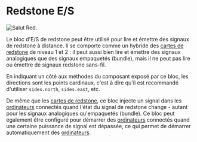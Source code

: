 # Redstone E/S

![Salut Red.](oredict:opencomputers:redstone)

Le bloc d'E/S de redstone peut être utilisé pour lire et émettre des signaux de redstone à distance. Il se comporte comme un hybride des [cartes de redstone](../item/redstoneCard1.md) de niveau 1 et 2 : il peut aussi bien lire et émettre des signaux analogiques que des signaux empaquetés (bundle), mais il ne peut pas lire ou émettre de signaux redstone sans-fil.

En indiquant un côté aux méthodes du composant exposé par ce bloc, les directions sont les points cardinaux, c'est à dire qu'il est recommandé d'utiliser `sides.north`, `sides.east`, etc.

De même que les [cartes de redstone](../item/redstoneCard1.md), ce bloc injecte un signal dans les [ordinateurs](../general/computer.md) connectés quand l'état du signal de redstone change - autant pour les signaux analogiques qu'empaquetés (bundle). Ce bloc peut également être configuré pour démarrer des [ordinateurs](../general/computer.md) connectés quand une certaine puissance de signal est dépassée, ce qui permet de démarrer automatiquement des [ordinateurs](../general/computer.md).
